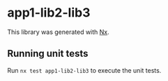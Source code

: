 # app1-lib2-lib3

This library was generated with [Nx](https://nx.dev).

## Running unit tests

Run `nx test app1-lib2-lib3` to execute the unit tests.
